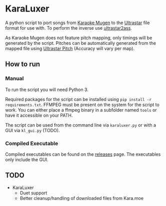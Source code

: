 # KaraLuxer

A python script to port songs from [Karaoke Mugen](https://karaokes.moe/en/) to the [Ultrastar](https://github.com/UltraStar-Deluxe/USDX) file format for use with. To perform the inverse use [ultrastar2ass](https://github.com/AxelTerizaki/ultrastar2ass).

As Karaoke Mugen does not feature pitch mapping, only timings will be generated by the script. Pitches can be automatically generated from the mapped file using [Ultrastar Pitch](https://github.com/paradigmn/ultrastar_pitch) (Accuracy will vary per map).

## How to run

### Manual

To run the script you will need Python 3.

Required packages for the script can be installed using `pip install -r requirements.txt`. FFMPEG must be present on the
system for the script to work. You can either place a ffmpeg binary in a subfolder named `tools` or have it accessible
on your PATH.

The script can be used from the command line via `karaluxer.py` or with a GUI via `kl_gui.py` (TODO).

### Compiled Executable

Compiled executables can be found on the [releases](https://github.com/WarwickAnimeSoc/KaraLuxer/releases) page. The
executables only include the GUI.

## TODO

- KaraLuxer
  - Duet support
  - Better cleanup/handling of downloaded files from Kara.moe
